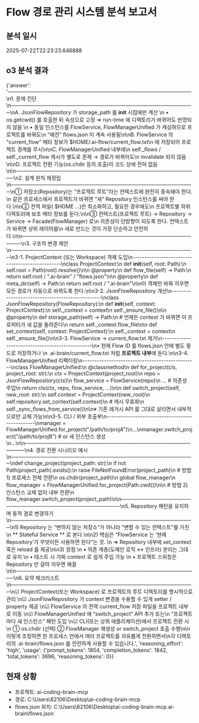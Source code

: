 # Flow 경로 관리 시스템 분석 보고서

## 분석 일시
2025-07-22T22:23:23.646888

## o3 분석 결과
{'answer': '──────────────────────────────────────────────────\n1. 문제 진단\n──────────────────────────────────────────────────\nA. JsonFlowRepository 가 storage_path 를 __init__ 시점에만 계산  \n   • os.getcwd() 를 호출한 뒤 속성으로 고정 ⇒ run-time 에 디렉토리가 바뀌어도 반영되지 않음  \n   • 동일 인스턴스를 FlowService, FlowManagerUnified 가 캐싱하므로 프로젝트를 바꿔도\n     “예전” flows.json 이 계속 사용됨\n\nB. FlowService 의 “current_flow” 메타 정보가 $HOME/.ai-flow/current_flow.txt\n   에 저장되어 프로젝트 경계를 무시\n\nC. FlowManagerUnified 내부에\n   self._flows / self._current_flow  캐시가 별도로 존재 → 경로가 바뀌어도\n   invalidate 되지 않음\n\nD. 프로젝트 전환 기능(os.chdir 등의 호출)이 코드 상에 전혀 없음\n\n──────────────────────────────────────────────────\n2. 설계 원칙 재정립\n──────────────────────────────────────────────────\n① 저장소(Repository)는 “프로젝트 루트”라는 컨텍스트에 완전히 종속돼야 한다.  \n   같은 프로세스에서 프로젝트가 바뀌면 “새” Repository 인스턴스를 써야 한다.\n\n② 전역 파일( $HOME …)은 최소화하고, 필요한 경우에도\n   프로젝트별 하위 디렉토리에 보조 메타 정보를 둔다.\n\n③ 컨텍스트(프로젝트 루트) → Repository → Service → Facade(FlowManager) 로\n   의존성이 단방향이 되도록 한다. 컨텍스트가 바뀌면 상위 레이어를\n   새로 만드는 것이 가장 단순하고 안전하다.\n\n──────────────────────────────────────────────────\n3. 구조적 변경 제안\n──────────────────────────────────────────────────\n3-1. ProjectContext (또는 Workspace) 객체 도입\n------------------------------------------------\nclass ProjectContext:\n    def __init__(self, root: Path):\n        self.root = Path(root).resolve()\n\n    @property\n    def flow_file(self) -> Path:\n        return self.root / ".ai-brain" / "flows.json"\n\n    @property\n    def meta_dir(self) -> Path:\n        return self.root / ".ai-brain"\n\n이 객체만 바꿔 끼우면 모든 경로가 자동으로 바뀌도록 한다.\n\n3-2. JsonFlowRepository 개선\n------------------------------------------------\nclass JsonFlowRepository(FlowRepository):\n    def __init__(self, context: ProjectContext):\n        self._context = context\n        self._ensure_file()\n\n    @property\n    def storage_path(self) -> Path:\n        # 언제든 context 가 바뀌면 이 프로퍼티가 새 값을 돌려준다\n        return self._context.flow_file\n\n    def set_context(self, context: ProjectContext):\n        self._context = context\n        self._ensure_file()\n\n3-3. FlowService → current_flow.txt 제거\n------------------------------------------------\n• 현재 Flow ID 를 flows.json 안에 별도 필드로 저장하거나  \n  .ai-brain/current_flow.txt 처럼 **프로젝트 내부**에 둔다.\n\n3-4. FlowManagerUnified 리팩터링\n------------------------------------------------\nclass FlowManagerUnified:\n    @classmethod\n    def for_project(cls, project_root: str):\n        ctx = ProjectContext(project_root)\n        repo = JsonFlowRepository(ctx)\n        flow_service = FlowService(repo)\n        ... # 의존성 주입\n        return cls(ctx, repo, flow_service, ...)\n\n    def switch_project(self, new_root: str):\n        self.context = ProjectContext(new_root)\n        self.repository.set_context(self.context)\n        # 캐시 무효화\n        self._sync_flows_from_service()\n\n※ 기존 레거시 API 를 그대로 살리면서 내부적으로만 교체 가능\n\n3-5. CLI / 외부 호출부\n------------------------------------------------\nmanager = FlowManagerUnified.for_project("/path/to/projA")\n...\nmanager.switch_project("/path/to/projB")  # or 새 인스턴스 생성\n...\n\n──────────────────────────────────────────────────\n4. 경로 전환 시나리오 예시\n──────────────────────────────────────────────────\ndef change_project(project_path: str):\n    if not Path(project_path).exists():\n        raise FileNotFoundError(project_path)\n    # 방법 1) 프로세스 전체 전환\n    os.chdir(project_path)\n    global flow_manager\n    flow_manager = FlowManagerUnified.for_project(Path.cwd())\n\n    # 방법 2) 인스턴스 교체 없이 내부 전환\n    flow_manager.switch_project(project_path)\n\n──────────────────────────────────────────────────\n5. Repository 패턴을 유지하며 동적 경로 변경하기\n──────────────────────────────────────────────────\n1) Repository 는 “변하지 않는 저장소”가 아니라 “변할 수 있는 컨텍스트”를 가진\n   ** Stateful Service ** 로 본다.\n\n2) 핵심은 “FlowService 는 ‘현재 Repository’가 무엇이든 사용하면 된다”는 것.  \n   ⇒ Repository 내부에 set_context 혹은 reload 를 제공\n\n3) 장점  \n   • 의존 계층(도메인 로직 ↔ 인프라) 분리는 그대로 유지  \n   • 테스트 시 가짜 context 로 쉽게 주입 가능  \n   • 프로젝트 스위칭은 Repository 만 갈아 끼우면 해결\n\n──────────────────────────────────────────────────\n6. 요약 체크리스트\n──────────────────────────────────────────────────\n☑ ProjectContext(또는 Workspace) 로 프로젝트의 루트 디렉토리를 명시적으로 관리  \n☑ JsonFlowRepository 가 context 변경을 수용할 수 있게 setter / property 제공  \n☑ FlowService 의 전역 current_flow 저장 파일을 프로젝트 내부로 이동  \n☑ FlowManagerUnified 에 “switch_project” API 추가 또는\n   “프로젝트마다 새 인스턴스” 패턴 도입  \n☑ CLI(또는 상위 애플리케이션)에서 프로젝트 전환 시\n   ① os.chdir (선택) ② FlowManager 재생성 or switch_project 호출 수행\n\n이렇게 조정하면 한 프로세스 안에서 여러 프로젝트를 자유롭게 전환하면서\n각 디렉토리의 .ai-brain/flows.json 를 안전하게 사용할 수 있습니다.', 'reasoning_effort': 'high', 'usage': {'prompt_tokens': 1854, 'completion_tokens': 1842, 'total_tokens': 3696, 'reasoning_tokens': 0}}

## 현재 상황
- 프로젝트: ai-coding-brain-mcp
- 경로: C:\Users\82106\Desktop\ai-coding-brain-mcp
- flows.json 위치: C:\Users\82106\Desktop\ai-coding-brain-mcp\.ai-brain\flows.json
